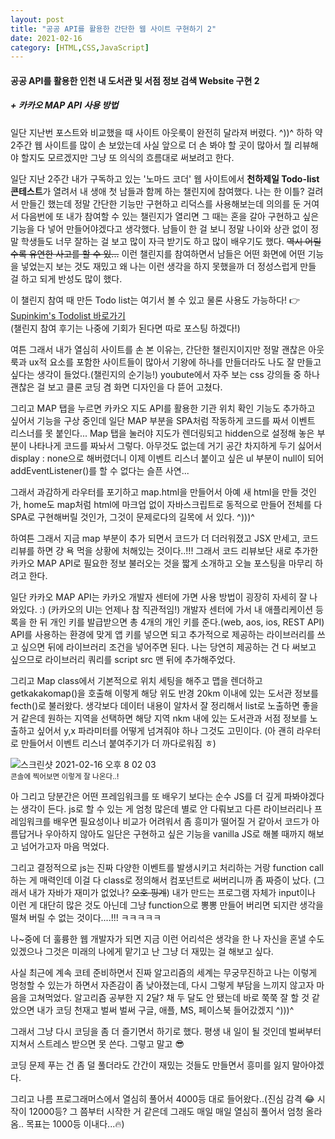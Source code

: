 ```yaml
---
layout: post
title: "공공 API를 활용한 간단한 웹 사이트 구현하기 2"
date: 2021-02-16
category: [HTML,CSS,JavaScript]
---
```



<h4>공공 API를 활용한 인천 내 도서관 및 서점 정보 검색 Website 구현 2</h4><h5> + 카카오 MAP API 사용 방법</h5>

일단 지난번 포스트와 비교했을 때 사이트 아웃룩이 완전히 달라져 버렸다. ^))^ 하하 약 2주간 웹 사이트를 많이 손 보았는데 사실 앞으로 더 손 봐야 할 곳이 많아서 뭘 리뷰해야 할지도 모르겠지만
그냥 또 의식의 흐름대로 써보려고 한다.

일단 지난 2주간 내가 구독하고 있는 '노마드 코더' 웹 사이트에서 <b>천하제일 Todo-list 콘테스트</b>가 열려서 내 생애 첫 남들과 함께 하는 챌린지에 참여했다. 나는 한 이틀? 걸려서 만들긴 했는데
정말 간단한 기능만 구현하고 리덕스를 사용해보는데 의의를 둔 거여서 다음번에 또 내가 참여할 수 있는 챌린지가 열리면 그 때는 혼을 갈아 구현하고 싶은 기능을 다 넣어 만들어야겠다고 생각했다. 
남들이 한 걸 보니 정말 나이와 상관 없이 정말 학생들도 너무 잘하는 걸 보고 많이 자극 받기도 하고 많이 배우기도 했다. <s>역시 어릴수록 유연한 사고를 할 수 있...</s> 
이런 챌린지를 참여하면서 남들은 어떤 화면에 어떤 기능을 넣었는지 보는 것도 재밌고 왜 나는 이런 생각을 하지 못했을까 더 정성스럽게 만들 걸 하고 되게 반성도 많이 했다.

이 챌린지 참여 때 만든 Todo list는 여기서 볼 수 있고 물론 사용도 가능하다! 👉  [Supinkim's Todolist 바로가기](https://supinkim.github.io/maketodolist_2021)
<br>(챌린지 참여 후기는 나중에 기회가 된다면 따로 포스팅 하겠다!)

여튼 그래서 내가 열심히 사이트를 손 본 이유는, 간단한 챌린지이지만 정말 괜찮은 아웃룩과 ux적 요소를 포함한 사이트들이 많아서 기왕에 하나를 만들더라도 나도 잘 만들고 싶다는 생각이 들었다.(챌린지의 순기능!)
youbute에서 자주 보는 css 강의들 중 하나 괜찮은 걸 보고 클론 코딩 겸 화면 디자인을 다 뜯어 고쳤다. 

그리고 MAP 탭을 누르면 카카오 지도 API를 활용한 기관 위치 확인 기능도 추가하고 싶어서 기능을 구상 중인데 일단 MAP 부분을 SPA처럼 작동하게 코드를 짜서 이벤트 리스너를 못 붙인다...
Map 탭을 눌러야 지도가 렌더링되고 hidden으로 설정해 놓은 부분이 나타나게 코드를 짜놔서 그렇다. 아무것도 없는데 거기 공간 차지하게 두기 싫어서 display : none으로 해버렸더니 이제 이벤트 리스너 붙이고 싶은
ul 부분이 null이 되어 addEventListener()를 할 수 없다는 슬픈 사연...

그래서 과감하게 라우터를 포기하고 map.html을 만들어서 아예 새 html을 만들 것인가, home도 map처럼 html에 마크업 없이 자바스크립트로 동적으로 만들어 전체를 다 SPA로 구현해버릴 것인가,
그것이 문제로다의 길목에 서 있다. ^)))^

하여튼 그래서 지금 map 부분이 추가 되면서 코드가 더 더러워졌고 JSX 만세고, 코드 리뷰를 하면 걍 욕 먹을 상황에 처해있는 것이다..!!!
그래서 코드 리뷰보단 새로 추가한 카카오 MAP API로 필요한 정보 불러오는 것을 짧게 소개하고 오늘 포스팅을 마무리 하려고 한다. 

일단 카카오 MAP API는 카카오 개발자 센터에 가면 사용 방법이 굉장히 자세히 잘 나와있다. :) (카카오의 UI는 언제나 참 직관적임!)
개발자 센터에 가서 내 애플리케이션 등록을 한 뒤 개인 키를 발급받으면 총 4개의 개인 키를 준다.(web, aos, ios, REST API)
API를 사용하는 환경에 맞게 앱 키를 넣으면 되고 추가적으로 제공하는 라이브러리를 쓰고 싶으면 뒤에 라이브러리 조건을 넣어주면 된다. 나는 당연히 제공하는 건 다 써보고 싶으므로 라이브러리 쿼리를 script src 맨 뒤에 추가해주었다.

<script src="https://gist.github.com/SUPINKIM/6abfeaeee9c6b6358a41260134f0de5a.js"></script>

그리고 Map class에서 기본적으로 위치 세팅을 해주고 맵을 렌더하고 getkakakomap()을 호출해 이렇게 해당 위도 반경 20km 이내에 있는 도서관 정보를 fecth()로 불러왔다. 생각보다 데이터 내용이 알차서
잘 정리해서 list로 노출하면 좋을 거 같은데 원하는 지역을 선택하면 해당 지역 nkm 내에 있는 도서관과 서점 정보를 노출하고 싶어서 y,x 파라미터를 어떻게 넘겨줘야 하나 그것도 고민이다. (아 괜히 라우터로 만들어서 
이벤트 리스너 붙여주기가 더 까다로워짐 ㅎ) 

![스크린샷 2021-02-16 오후 8 02 03](https://user-images.githubusercontent.com/49034615/108054745-6790a180-7092-11eb-8861-7292c777e856.png)
<br><small>콘솔에 찍어보면 이렇게 잘 나온다..!</small>

아 그리고 당분간은 어떤 프레임워크를 또 배우기 보다는 순수 JS를 더 깊게 파봐야겠다는 생각이 든다. js로 할 수 있는 게 엄청 많은데 별로 안 다뤄보고 다른 라이브러리나 프레임워크를 배우면 
필요성이나 비교가 어려워서 좀 흥미가 떨어질 거 같아서 코드가 아름답거나 우아하지 않아도 일단은 구현하고 싶은 기능을 vanilla JS로 해볼 때까지 해보고 넘어가고자 마음 먹었다.

그리고 결정적으로 js는 진짜 다양한 이벤트를 발생시키고 처리하는 거랑 function call 하는 게 매력인데 이걸 다 class로 정의해서 컴포넌트로 써버리니까 좀 짜증이 났다. 
(그래서 내가 자바가 재미가 없었나? <s>오호 핑계</s>) 내가 만드는 프로그램 자체가 input이나 이런 게 대단히 많은 것도 아닌데 그냥 function으로 뽕뽕 만들어 버리면 되지란 생각을 떨쳐 버릴 수 없는 것이다....!!! ㅋㅋㅋㅋㅋ

나~중에 더 훌륭한 웹 개발자가 되면 지금 이런 어리석은 생각을 한 나 자신을 혼낼 수도 있겠으나 그것은 미래의 나에게 맡기고 난 그냥 더 재밌는 걸 해보고 싶다. 

사실 최근에 계속 코테 준비하면서 진짜 알고리즘의 세계는 무궁무진하고 나는 이렇게 멍청할 수 있는가 하면서 자존감이 좀 낮아졌는데, 다시 그렇게 부담을 느끼지 않고자 마음을 고쳐먹었다. 알고리즘 공부한 지 2달?
채 두 달도 안 됐는데 바로 쭉쭉 잘 할 것 같았으면 내가 코딩 천재고 벌써 벌써 구글, 애플, MS, 페이스북 들어갔겠지 ^)))^

그래서 그냥 다시 코딩을 좀 더 즐기면서 하기로 했다. 평생 내 일이 될 것인데 벌써부터 지쳐서 스트레스 받으면 못 쓴다. 그렇고 말고 😎

코딩 문제 푸는 건 좀 덜 풀더라도 간간이 재밌는 것들도 만들면서 흥미를 잃지 말아야겠다. 

그리고 나름 프로그래머스에서 열심히 풀어서 4000등 대로 들어왔다..(진심 감격 😂 시작이 12000등? 그 쯤부터 시작한 거 같은데 그래도 매일 매일 열심히 풀어서 엄청 올라옴.. 목표는 1000등 이내다...🔥)

